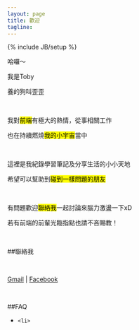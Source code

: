 ```yaml
---
layout: page
title: 歡迎
tagline: 
---
```

{% include JB/setup %}

哈囉～

我是Toby

養的狗叫歪歪


<div class="plus_all"></div>

<br/>

我對<mark>前端</mark>有極大的熱情，從事相關工作

也在持續燃燒<mark>我的小宇宙</mark>當中

<br/>

這裡是我紀錄學習筆記及分享生活的小小天地

希望可以幫助到<mark>碰到一樣問題的朋友</mark>

<br/>

有問題歡迎<mark>聯絡我</mark>一起討論來腦力激盪一下xD

若有前端的前輩光臨指點也請不吝賜教！

<br/>

##聯絡我

<br/>



<p class="contact"><a href="mailto:toby4120@gmail.com"><i class="fa fa-inbox fa-fw"></i> Gmail</a> |
<a href="https://www.facebook.com/toby4120"><i class="fa fa-facebook fa-fw"></i>Facebook</a> 
</p>
<!-- 
<a href="http://www.plurk.com/chchwy"><i class="fa fa-pinterest fa-fw"></i>Plurk</a> | 
<a href="http://www.anobii.com/chchwy"><i class="fa fa-book fa-fw"></i>Anobii</a> | 
<a href="http://book.douban.com/people/65684654/"><i class="fa fa-book fa-fw"></i>豆瓣讀書</a> |
<a href="http://chchwy.logdown.com"><i class="fa fa-pencil fa-fw"></i>Logdown</a></p> -->

<br/>

##FAQ

<ul>
	<li>
		
	<li>
</ul>